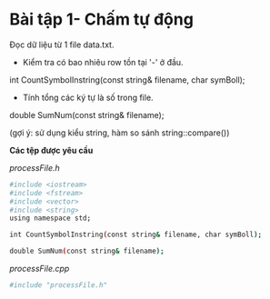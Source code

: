 # Bài tập 1- Chấm tự động

Đọc dữ liệu từ 1 file data.txt.

-   Kiểm tra có bao nhiêu row tồn tại '-' ở đầu.

int CountSymbolInstring(const string& filename, char symBoll);

-   Tính tổng các ký tự là số trong file.

double SumNum(const string& filename);

(gợi ý: sử dụng kiểu string, hàm so sánh string::compare())

**Các tệp được yêu cầu**

*processFile.h*

```bash
#include <iostream>
#include <fstream>
#include <vector>
#include <string>
using namespace std;

int CountSymbolInstring(const string& filename, char symBoll);

double SumNum(const string& filename);
```
*processFile.cpp*

```bash
#include "processFile.h"
```
